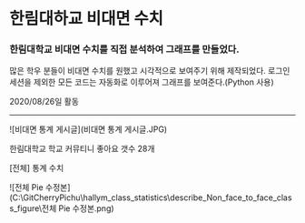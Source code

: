 # 한림대하교 비대면 수치

### 한림대학교 비대면 수치를 직접 분석하여 그래프를 만들었다.

많은 학우 분들이 비대면 수치를 원했고 시각적으로 보여주기 위해 제작되었다.
로그인 세션을 제외한 모든 코드는 자동화로 이루어져 그래프를 보여준다.(Python 사용)

2020/08/26일 활동

<hr>

![비대면 통계 게시글](비대면 통계 게시글.JPG)

한림대학교 학교 커뮤티니 좋아요 갯수 28개



[전체] 통계 수치



![전체 Pie 수정본](C:\GitCherryPichu\hallym_class_statistics\describe_Non_face_to_face_class_figure\전체 Pie 수정본.png)